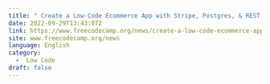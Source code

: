 ```yaml
---
title: " Create a Low-Code Ecommerce App with Stripe, Postgres, & REST API Backend "
date: 2022-09-29T13:43:07Z
link: https://www.freecodecamp.org/news/create-a-low-code-ecommerce-app-with-stripe-postgres-rest-api-backend/?utm_medium=RSS&utm_source=news.12bit.vn
site: www.freecodecamp.org/news
language: English
category:
  -  Low Code 
draft: false
---
```

